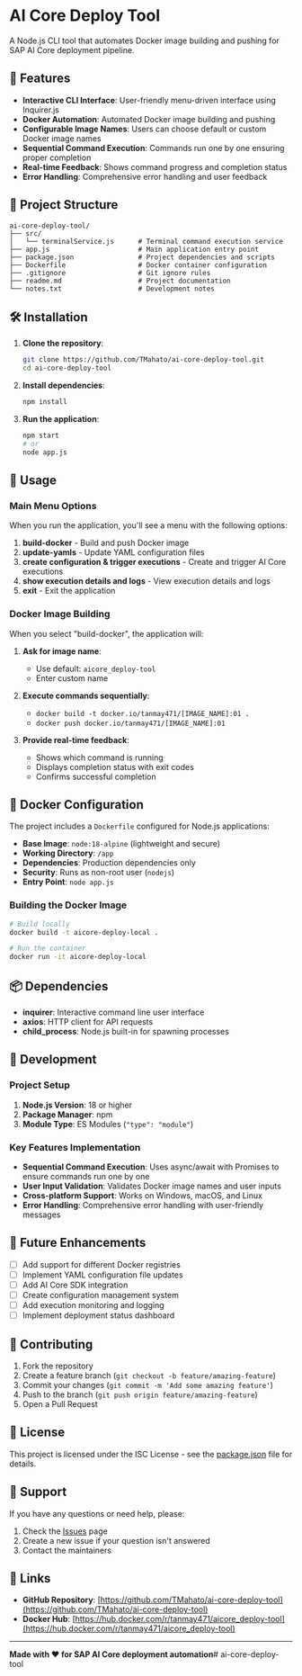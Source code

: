 # AI Core Deploy Tool

A Node.js CLI tool that automates Docker image building and pushing for SAP AI Core deployment pipeline.

## 🚀 Features

- **Interactive CLI Interface**: User-friendly menu-driven interface using Inquirer.js
- **Docker Automation**: Automated Docker image building and pushing
- **Configurable Image Names**: Users can choose default or custom Docker image names
- **Sequential Command Execution**: Commands run one by one ensuring proper completion
- **Real-time Feedback**: Shows command progress and completion status
- **Error Handling**: Comprehensive error handling and user feedback

## 📁 Project Structure

```
ai-core-deploy-tool/
├── src/
│   └── terminalService.js      # Terminal command execution service
├── app.js                      # Main application entry point
├── package.json                # Project dependencies and scripts
├── Dockerfile                  # Docker container configuration
├── .gitignore                  # Git ignore rules
├── readme.md                   # Project documentation
└── notes.txt                   # Development notes
```

## 🛠️ Installation

1. **Clone the repository**:
   ```bash
   git clone https://github.com/TMahato/ai-core-deploy-tool.git
   cd ai-core-deploy-tool
   ```

2. **Install dependencies**:
   ```bash
   npm install
   ```

3. **Run the application**:
   ```bash
   npm start
   # or
   node app.js
   ```

## 🎯 Usage

### Main Menu Options

When you run the application, you'll see a menu with the following options:

1. **build-docker** - Build and push Docker image
2. **update-yamls** - Update YAML configuration files
3. **create configuration & trigger executions** - Create and trigger AI Core executions
4. **show execution details and logs** - View execution details and logs
5. **exit** - Exit the application

### Docker Image Building

When you select "build-docker", the application will:

1. **Ask for image name**:
   - Use default: `aicore_deploy-tool`
   - Enter custom name

2. **Execute commands sequentially**:
   - `docker build -t docker.io/tanmay471/[IMAGE_NAME]:01 .`
   - `docker push docker.io/tanmay471/[IMAGE_NAME]:01`

3. **Provide real-time feedback**:
   - Shows which command is running
   - Displays completion status with exit codes
   - Confirms successful completion

## 🐳 Docker Configuration

The project includes a `Dockerfile` configured for Node.js applications:

- **Base Image**: `node:18-alpine` (lightweight and secure)
- **Working Directory**: `/app`
- **Dependencies**: Production dependencies only
- **Security**: Runs as non-root user (`nodejs`)
- **Entry Point**: `node app.js`

### Building the Docker Image

```bash
# Build locally
docker build -t aicore-deploy-local .

# Run the container
docker run -it aicore-deploy-local
```

## 📦 Dependencies

- **inquirer**: Interactive command line user interface
- **axios**: HTTP client for API requests
- **child_process**: Node.js built-in for spawning processes

## 🔧 Development

### Project Setup

1. **Node.js Version**: 18 or higher
2. **Package Manager**: npm
3. **Module Type**: ES Modules (`"type": "module"`)

### Key Features Implementation

- **Sequential Command Execution**: Uses async/await with Promises to ensure commands run one by one
- **User Input Validation**: Validates Docker image names and user inputs
- **Cross-platform Support**: Works on Windows, macOS, and Linux
- **Error Handling**: Comprehensive error handling with user-friendly messages

## 🚀 Future Enhancements

- [ ] Add support for different Docker registries
- [ ] Implement YAML configuration file updates
- [ ] Add AI Core SDK integration
- [ ] Create configuration management system
- [ ] Add execution monitoring and logging
- [ ] Implement deployment status dashboard

## 📝 Contributing

1. Fork the repository
2. Create a feature branch (`git checkout -b feature/amazing-feature`)
3. Commit your changes (`git commit -m 'Add some amazing feature'`)
4. Push to the branch (`git push origin feature/amazing-feature`)
5. Open a Pull Request

## 📄 License

This project is licensed under the ISC License - see the [package.json](package.json) file for details.

## 🤝 Support

If you have any questions or need help, please:

1. Check the [Issues](https://github.com/TMahato/ai-core-deploy-tool/issues) page
2. Create a new issue if your question isn't answered
3. Contact the maintainers

## 🔗 Links

- **GitHub Repository**: [https://github.com/TMahato/ai-core-deploy-tool](https://github.com/TMahato/ai-core-deploy-tool)
- **Docker Hub**: [https://hub.docker.com/r/tanmay471/aicore_deploy-tool](https://hub.docker.com/r/tanmay471/aicore_deploy-tool)

---

**Made with ❤️ for SAP AI Core deployment automation**#   a i - c o r e - d e p l o y - t o o l  
 